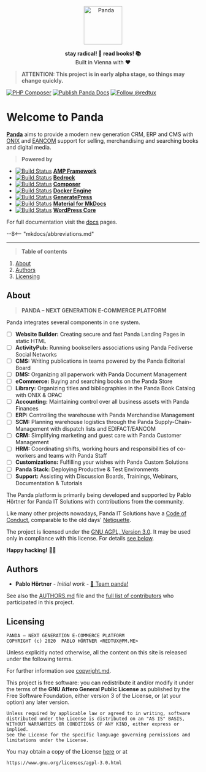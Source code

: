 <p align="center">
  <a href="https://github.com/pandainfo/panda">
    <img alt="Panda" src="https://avatars2.githubusercontent.com/u/48161788?s=200&v=4" height="100">
  </a>
</p>

<p align="center">
  <strong>stay radical!  🐼  read books!  📚</strong>
  <br />
  Built in Vienna with ❤️
</p>

> **ATTENTION: This project is in early alpha stage, so things may change quickly.**

<!--
[![AGPL-3.0 License](https://flat.badgen.net/github/license/pandainfo/panda)](LICENSE.md)
[![Latest Version](https://flat.badgen.net/packagist/v/pandainfo/panda)](https://packagist.org/packages/pandainfo/panda)
[![Build Status](https://flat.badgen.net/github/checks/pandainfo/panda?label=build&icon=github)](https://github.com/pandainfo/panda/actions)
[![Monthly Downloads](https://flat.badgen.net/packagist/dm/pandainfo/panda)](https://packagist.org/packages/pandainfo/panda/stats)
 -->
[![PHP Composer](https://github.com/pandainfo/panda/workflows/PHP%20Composer/badge.svg)](https://github.com/pandainfo/panda/actions?query=workflow%3A%22PHP+Composer%22)
[![Publish Panda Docs](https://github.com/pandainfo/panda/workflows/Publish%20Panda%20Docs/badge.svg)](https://github.com/pandainfo/panda/actions?query=workflow%3A%22Publish+Panda+Docs%22)
[![Follow @redtux](https://flat.badgen.net//twitter/follow/redtux)](https://twitter.com/redtux)

# Welcome to Panda

**[Panda](https://github.com/pandainfo/panda)** aims to provide a modern new generation CRM, ERP and CMS with [ONIX] and [EANCOM] support
for selling, merchandising and searching books and digital media.

[ONIX]: https://en.wikipedia.org/wiki/ONIX_for_Books "ONIX for Books on Wikipedia"
[EANCOM]: https://en.wikipedia.org/wiki/XML/EDIFACT "XML/EDIFACT on Wikipedia"

> **Powered by**

* [![Build Status](https://img.shields.io/github/stars/ampproject/amp-wp.svg?style=flat-square)](https://github.com/ampproject/amp-wp) [**AMP Framework**](https://github.com/ampproject/amp-wp)
* [![Build Status](https://img.shields.io/github/stars/roots/bedrock.svg?style=flat-square)](https://github.com/roots/bedrock) [**Bedrock**](https://roots.io/bedrock/)
* [![Build Status](https://img.shields.io/github/stars/composer/composer.svg?style=flat-square)](https://github.com/composer/composer) [**Composer**](https://getcomposer.org)
* [![Build Status](https://img.shields.io/github/stars/moby/moby.svg?style=flat-square)](https://github.com/moby/moby) [**Docker Engine**](https://docs.docker.com/engine/)
* [![Build Status](https://img.shields.io/github/stars/tomusborne/GeneratePress.svg?style=flat-square)](https://github.com/tomusborne/GeneratePress) [**GeneratePress**](https://github.com/tomusborne/GeneratePress)
* [![Build Status](https://img.shields.io/github/stars/squidfunk/mkdocs-material.svg?style=flat-square)](https://github.com/squidfunk/mkdocs-material) [**Material for MkDocs**](https://github.com/squidfunk/mkdocs-material)
* [![Build Status](https://img.shields.io/github/stars/WordPress/WordPress.svg?style=flat-square)](https://github.com/WordPress/WordPress) [**WordPress Core**](https://make.wordpress.org/core/components/)

For full documentation visit the [docs](docs) pages.

<!-- Abbreviations used by MkDocs for building a glossary -->
<!-- https://squidfunk.github.io/mkdocs-material/reference/abbreviations/ -->
--8<-- "mkdocs/abbreviations.md"

---

> **Table of contents**

1. [About](#about)
2. [Authors](#authors)
3. [Licensing](#licensing)

## About

> **PANDA – NEXT GENERATION E-COMMERCE PLATFORM**

Panda integrates several components in one system.

* [ ] **Website Builder:** Creating secure and fast Panda Landing Pages in static HTML
* [ ] **ActivityPub:** Running booksellers associations using Panda Fediverse Social Networks
* [ ] **CMS:** Writing publications in teams powered by the Panda Editorial Board
* [ ] **DMS:** Organizing all paperwork with Panda Document Management
* [ ] **eCommerce:** Buying and searching books on the Panda Store
* [ ] **Library:** Organizing titles and bibliographies in the Panda Book Catalog with ONIX & OPAC
* [ ] **Accounting:** Maintaining control over all business assets with Panda Finances
* [ ] **ERP:** Controlling the warehouse with Panda Merchandise Management
* [ ] **SCM:** Planning warehouse logistics through the Panda Supply-Chain-Management with dispatch lists and EDIFACT/EANCOM
* [ ] **CRM:** Simplifying marketing and guest care with Panda Customer Management
* [ ] **HRM:** Coordinating shifts, working hours and responsibilities of co-workers and teams with Panda Staff
* [ ] **Customizations:** Fulfilling your wishes with Panda Custom Solutions
* [ ] **Panda Stack:** Deploying Productive & Test Environments
* [ ] **Support:** Assisting with Discussion Boards, Trainings, Webinars, Documentation & Tutorials

The Panda platform is primarily being developed and supported
by Pablo Hörtner for Panda IT Solutions
with contributions from the community.

Like many other projects nowadays, Panda IT Solutions have
a [Code of Conduct], comparable to the old days' [Netiquette].

The project is licensed under the [GNU AGPL, Version 3.0][agpl].
It may be used only in compliance with this license.
For details [see below](#️licensing).

**Happy hacking!** 💜🤓

[code of conduct]: CODE_OF_CONDUCT.md "Contributor Covenant Code of Conduct"
[Netiquette]: https://tools.ietf.org/html/rfc1855 "Netiquette Guidelines from October 1995"
[agpl]: https://www.gnu.org/licenses/agpl-3.0.html "GNU Affero General Public License"

## Authors

- **Pablo Hörtner** - _Initial work_ - [🐼 Team panda!](https://github.com/orgs/pandainfo/teams/panda)

See also the [AUTHORS.md](docs/AUTHORS.md) file and the [full list of contributors](https://github.com/pandainfo/panda/contributors) who participated in this project.

## Licensing

    PANDA – NEXT GENERATION E-COMMERCE PLATFORM
    COPYRIGHT (c) 2020  PABLO HÖRTNER <REDTUX@PM.ME>

Unless explicitly noted otherwise, all the content on this site is released under the following terms.

For further information see [copyright.md](docs/copyright.md).

This project is free software: you can redistribute it and/or modify it under the terms of the **GNU Affero General Public License** as published by the Free Software Foundation, either version 3 of the License, or (at your option) any later version.

    Unless required by applicable law or agreed to in writing, software
    distributed under the License is distributed on an "AS IS" BASIS,
    WITHOUT WARRANTIES OR CONDITIONS OF ANY KIND, either express or implied.
    See the License for the specific language governing permissions and
    limitations under the License.

You may obtain a copy of the License [here](LICENSE) or at

    https://www.gnu.org/licenses/agpl-3.0.html
